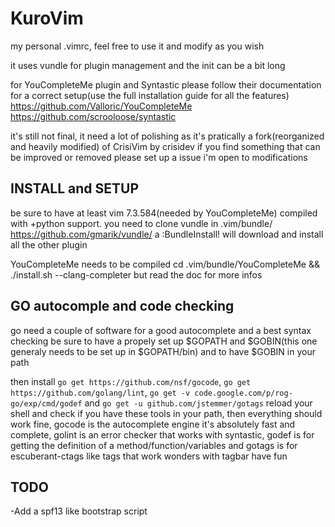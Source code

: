 KuroVim
=======

my personal .vimrc, feel free to use it and modify as you wish


it uses vundle for plugin management and the init can be a bit long

for YouCompleteMe plugin and Syntastic please follow their documentation for a correct setup(use the full installation guide for all the features)
https://github.com/Valloric/YouCompleteMe
https://github.com/scrooloose/syntastic


it's still not final, it need a lot of polishing as it's pratically a fork(reorganized and heavily modified) of CrisiVim by crisidev
if you find something that can be improved or removed please set up a issue i'm open to modifications


INSTALL and SETUP
--------
be sure to have at least vim 7.3.584(needed by YouCompleteMe) compiled with +python support.
you need to clone vundle in .vim/bundle/ https://github.com/gmarik/vundle/ a :BundleInstall! will download and install all the other plugin

YouCompleteMe needs to be compiled cd .vim/bundle/YouCompleteMe && ./install.sh --clang-completer 
but read the doc for more infos

GO autocomple and code checking
-----
go need a couple of software for a good autocomplete and a best syntax checking
be sure to have a propely set up $GOPATH and $GOBIN(this one generaly needs to be set up in $GOPATH/bin) and to have $GOBIN in your path

then install ````go get https://github.com/nsf/gocode````, ````go get https://github.com/golang/lint````, ````go get -v code.google.com/p/rog-go/exp/cmd/godef```` and ````go get -u github.com/jstemmer/gotags```` reload your shell and check if you have these tools in your path, then everything should work fine, gocode is the autocomplete engine it's absolutely fast and complete, golint is an error checker that works with syntastic, godef is for getting the definition of a method/function/variables and gotags is for escuberant-ctags like tags that work wonders with tagbar have fun

TODO
----
-Add a spf13 like bootstrap script
